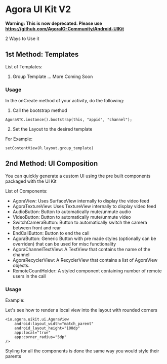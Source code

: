 # Agora UI Kit V2

**Warning: This is now deprecated. Please use https://github.com/AgoraIO-Community/Android-UIKit**

2 Ways to Use it

## 1st Method: Templates

List of Templates:
1. Group Template
... More Coming Soon

### Usage

In the onCreate method of your activity, do the following: 

1. Call the bootstrap method

```
AgoraRTC.instance().bootstrap(this, "appid", "channel");
```

2. Set the Layout to the desired template

For Example:
```
setContentView(R.layout.group_template)
```

## 2nd Method: UI Composition

You can quickly generate a custom UI using the pre built components packaged with the UI Kit

List of Components:
- AgoraView: Uses SurfaceView internally to display the video feed
- AgoraTextureView: Uses TextureView internally to display video feed
- AudioButton: Button to automatically mute/unmute audio
- VideoButton: Button to automatically mute/unmute video
- SwitchCameraButton: Button to automatically switch the camera between front and rear
- EndCallButton: Button to end the call
- AgoraButton: Generic Button with pre made styles (optionally can be overriden) that can be used for misc functionality
- AgoraChannelTextView: A TextView that contains the name of the channel 
- AgoraRecyclerView: A RecyclerView that contains a list of AgoraView objects. 
- RemoteCountHolder: A styled component containing number of remote users in the call

### Usage

Example:

Let's see how to render a local view into the layout with rounded corners
```
<io.agora.uikit.ui.AgoraView 
	android:layout_width="match_parent"
	android_layout_height="100dp"
	app:local="true"
	app:corner_radius="5dp"
/>
```

Styling for all the components is done the same way you would style their parents
